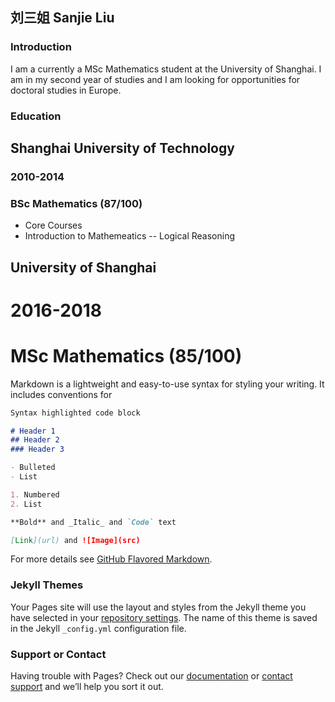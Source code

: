 ## 刘三姐 Sanjie Liu

### Introduction 

I am a currently a MSc Mathematics student at the University of Shanghai. I am in my second year of studies and I am looking for opportunities for doctoral studies in Europe. 



### Education

## Shanghai University of Technology
### 2010-2014
### BSc Mathematics (87/100)
- Core Courses
- Introduction to Mathemeatics
-- Logical Reasoning

## University of Shanghai
# 2016-2018
# MSc Mathematics (85/100)


Markdown is a lightweight and easy-to-use syntax for styling your writing. It includes conventions for

```markdown
Syntax highlighted code block

# Header 1
## Header 2
### Header 3

- Bulleted
- List

1. Numbered
2. List

**Bold** and _Italic_ and `Code` text

[Link](url) and ![Image](src)
```

For more details see [GitHub Flavored Markdown](https://guides.github.com/features/mastering-markdown/).

### Jekyll Themes

Your Pages site will use the layout and styles from the Jekyll theme you have selected in your [repository settings](https://github.com/shuaishuaiVU/shuaishuaiVU.github.io/settings). The name of this theme is saved in the Jekyll `_config.yml` configuration file.

### Support or Contact

Having trouble with Pages? Check out our [documentation](https://help.github.com/categories/github-pages-basics/) or [contact support](https://github.com/contact) and we’ll help you sort it out.
